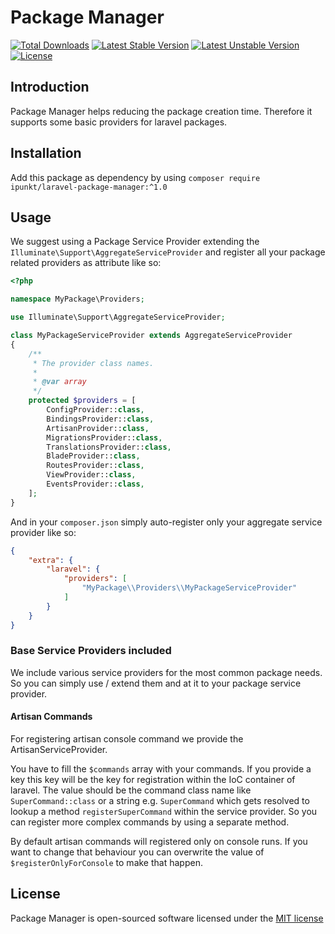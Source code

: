 # Package Manager

[![Total Downloads](https://poser.pugx.org/ipunkt/laravel-package-manager/d/total.svg)](https://packagist.org/packages/ipunkt/laravel-package-manager)
[![Latest Stable Version](https://poser.pugx.org/ipunkt/laravel-package-manager/v/stable.svg)](https://packagist.org/packages/ipunkt/laravel-package-manager)
[![Latest Unstable Version](https://poser.pugx.org/ipunkt/laravel-package-manager/v/unstable.svg)](https://packagist.org/packages/ipunkt/laravel-package-manager)
[![License](https://poser.pugx.org/ipunkt/laravel-package-manager/license.svg)](https://packagist.org/packages/ipunkt/laravel-package-manager)

## Introduction

Package Manager helps reducing the package creation time. Therefore it supports some basic providers for laravel packages.

## Installation

Add this package as dependency by using `composer require ipunkt/laravel-package-manager:^1.0`


## Usage

We suggest using a Package Service Provider extending the `Illuminate\Support\AggregateServiceProvider` and register all your package related providers as attribute like so:

```php
<?php

namespace MyPackage\Providers;

use Illuminate\Support\AggregateServiceProvider;

class MyPackageServiceProvider extends AggregateServiceProvider
{
	/**
	 * The provider class names.
	 *
	 * @var array
	 */
	protected $providers = [
		ConfigProvider::class,
		BindingsProvider::class,
		ArtisanProvider::class,
		MigrationsProvider::class,
		TranslationsProvider::class,
		BladeProvider::class,
		RoutesProvider::class,
		ViewProvider::class,
		EventsProvider::class,
	];
}
```

And in your `composer.json` simply auto-register only your aggregate service provider like so:

```json
{
	"extra": {
        "laravel": {
            "providers": [
                "MyPackage\\Providers\\MyPackageServiceProvider"
            ]
        }
    }
}
```

### Base Service Providers included

We include various service providers for the most common package needs. So you can simply use / extend them and at it to your package service provider.

#### Artisan Commands

For registering artisan console command we provide the ArtisanServiceProvider.

You have to fill the `$commands` array with your commands. If you provide a key this key will be the key for registration within the IoC container of laravel. The value should be the command class name like `SuperCommand::class` or a string e.g. `SuperCommand` which gets resolved to lookup a method `registerSuperCommand` within the service provider. So you can register more complex commands by using a separate method.

By default artisan commands will registered only on console runs. If you want to change that behaviour you can overwrite the value of `$registerOnlyForConsole` to make that happen.

## License

Package Manager is open-sourced software licensed under the [MIT license](http://opensource.org/licenses/MIT)
